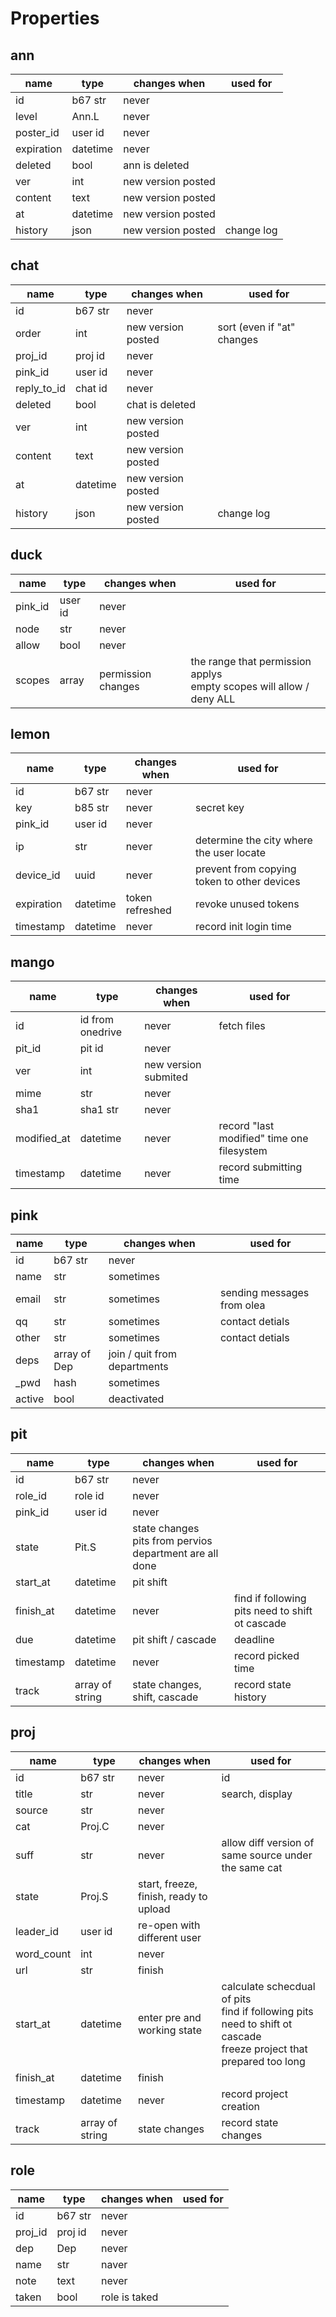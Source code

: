# Properties

## ann

| name       | type     | changes when       | used for   |
| ---------- | -------- | ------------------ | ---------- |
| id         | b67 str  | never              |            |
| level      | Ann.L    | never              |            |
| poster_id  | user id  | never              |            |
| expiration | datetime | never              |            |
| deleted    | bool     | ann is deleted     |            |
| ver        | int      | new version posted |            |
| content    | text     | new version posted |            |
| at         | datetime | new version posted |            |
| history    | json     | new version posted | change log |

## chat

| name        | type     | changes when       | used for                   |
| ----------- | -------- | ------------------ | -------------------------- |
| id          | b67 str  | never              |                            |
| order       | int      | new version posted | sort (even if "at" changes |
| proj_id     | proj id  | never              |                            |
| pink_id     | user id  | never              |                            |
| reply_to_id | chat id  | never              |                            |
| deleted     | bool     | chat is deleted    |                            |
| ver         | int      | new version posted |                            |
| content     | text     | new version posted |                            |
| at          | datetime | new version posted |                            |
| history     | json     | new version posted | change log                 |

## duck

| name    | type    | changes when       | used for                                                               |
| ------- | ------- | ------------------ | ---------------------------------------------------------------------- |
| pink_id | user id | never              |                                                                        |
| node    | str     | never              |                                                                        |
| allow   | bool    | never              |                                                                        |
| scopes  | array   | permission changes | the range that permission applys<br>empty scopes will allow / deny ALL |

## lemon

| name       | type     | changes when    | used for                                    |
| ---------- | -------- | --------------- | ------------------------------------------- |
| id         | b67 str  | never           |                                             |
| key        | b85 str  | never           | secret key                                  |
| pink_id    | user id  | never           |                                             |
| ip         | str      | never           | determine the city where the user locate    |
| device_id  | uuid     | never           | prevent from copying token to other devices |
| expiration | datetime | token refreshed | revoke unused tokens                        |
| timestamp  | datetime | never           | record init login time                      |

## mango

| name        | type             | changes when         | used for                                   |
| ----------- | ---------------- | -------------------- | ------------------------------------------ |
| id          | id from onedrive | never                | fetch files                                |
| pit_id      | pit id           | never                |                                            |
| ver         | int              | new version submited |                                            |
| mime        | str              | never                |                                            |
| sha1        | sha1 str         | never                |                                            |
| modified_at | datetime         | never                | record "last modified" time one filesystem |
| timestamp   | datetime         | never                | record submitting time                     |

## pink

| name   | type         | changes when                 | used for                   |
| ------ | ------------ | ---------------------------- | -------------------------- |
| id     | b67 str      | never                        |                            |
| name   | str          | sometimes                    |                            |
| email  | str          | sometimes                    | sending messages from olea |
| qq     | str          | sometimes                    | contact detials            |
| other  | str          | sometimes                    | contact detials            |
| deps   | array of Dep | join / quit from departments |                            |
| \_pwd  | hash         | sometimes                    |                            |
| active | bool         | deactivated                  |                            |

## pit

| name      | type            | changes when                                               | used for                                        |
| --------- | --------------- | ---------------------------------------------------------- | ----------------------------------------------- |
| id        | b67 str         | never                                                      |                                                 |
| role_id   | role id         | never                                                      |                                                 |
| pink_id   | user id         | never                                                      |                                                 |
| state     | Pit.S           | state changes<br>pits from pervios department are all done |                                                 |
| start_at  | datetime        | pit shift                                                  |                                                 |
| finish_at | datetime        | never                                                      | find if following pits need to shift ot cascade |
| due       | datetime        | pit shift / cascade                                        | deadline                                        |
| timestamp | datetime        | never                                                      | record picked time                              |
| track     | array of string | state changes, shift, cascade                              | record state history                            |

## proj

| name       | type            | changes when                           | used for                                                                                                                |
| ---------- | --------------- | -------------------------------------- | ----------------------------------------------------------------------------------------------------------------------- |
| id         | b67 str         | never                                  | id                                                                                                                      |
| title      | str             | never                                  | search, display                                                                                                         |
| source     | str             | never                                  |                                                                                                                         |
| cat        | Proj.C          | never                                  |                                                                                                                         |
| suff       | str             | never                                  | allow diff version of same source under the same cat                                                                    |
| state      | Proj.S          | start, freeze, finish, ready to upload |                                                                                                                         |
| leader_id  | user id         | re-open with different user            |                                                                                                                         |
| word_count | int             | never                                  |                                                                                                                         |
| url        | str             | finish                                 |                                                                                                                         |
| start_at   | datetime        | enter pre and working state            | calculate schecdual of pits<br>find if following pits need to shift ot cascade<br>freeze project that prepared too long |
| finish_at  | datetime        | finish                                 |                                                                                                                         |
| timestamp  | datetime        | never                                  | record project creation                                                                                                 |
| track      | array of string | state changes                          | record state changes                                                                                                    |

## role

| name    | type    | changes when  | used for |
| ------- | ------- | ------------- | -------- |
| id      | b67 str | never         |          |
| proj_id | proj id | never         |          |
| dep     | Dep     | never         |          |
| name    | str     | naver         |          |
| note    | text    | never         |          |
| taken   | bool    | role is taked |          |
